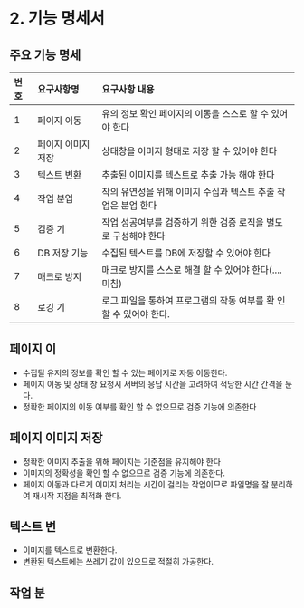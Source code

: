 # 2. 기능 명세서

## 주요 기능 명세

| 번호 | 요구사항명 | 요구사항 내용 |
| :--- | :--- | :--- |
| 1 | 페이지 이동 | 유의 정보 확인 페이지의 이동을 스스로 할 수 있어야 한다 |
| 2 | 페이지 이미지 저장 | 상태창을 이미지 형태로 저장 할 수 있어야 한다 |
| 3 | 텍스트 변환 | 추출된 이미지를 텍스트로 추출 가능 해야 한다 |
| 4 | 작업 분업 | 작의 유연성을 위해 이미지 수집과 텍스트 추출 작업은 분업 한다 |
| 5 | 검증 기 | 작업 성공여부를 검증하기 위한 검증 로직을 별도로 구성해야 한다 |
| 6 | DB 저장 기능 | 수집된 텍스트를 DB에 저장할 수 있어야 한다 |
| 7 | 매크로 방지 | 매크로 방지를 스스로 해결 할 수 있어야 한다\(....미침\) |
| 8 | 로깅 기 | 로그 파일을 통하여 프로그램의 작동 여부를 확 인 할 수 있어야 한다. |

## 페이지 이

* 수집될 유저의 정보를 확인 할 수 있는 페이지로 자동 이동한다. 
* 페이지 이동 및 상태 창 요청시 서버의 응답 시간을 고려하여 적당한 시간 간격을 둔다.
* 정확한 페이지의 이동 여부를 확인 할 수 없으므로 검증 기능에 의존한다

## 페이지 이미지 저장

* 정확한 이미지 추출을 위해 페이지는 기준점을 유지해야 한다
* 이미지의 정확성을 확인 할 수 없으므로 검증 기능에 의존한다.
* 페이지 이동과 다르게 이미지 처리는 시간이 걸리는 작업이므로 파일명을 잘 분리하여 재시작 지점을 최적화 한다.

## 텍스트 변

* 이미지를 텍스트로 변환한다.
* 변환된 텍스트에는 쓰레기 값이 있으므로 적절히 가공한다.

## 작업 분







